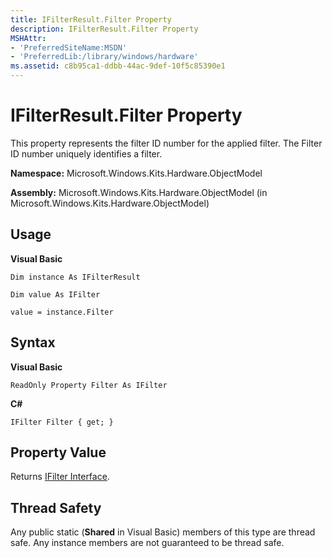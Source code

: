 ```yaml
---
title: IFilterResult.Filter Property
description: IFilterResult.Filter Property
MSHAttr:
- 'PreferredSiteName:MSDN'
- 'PreferredLib:/library/windows/hardware'
ms.assetid: c8b95ca1-ddbb-44ac-9def-10f5c85390e1
---
```


# IFilterResult.Filter Property


This property represents the filter ID number for the applied filter. The Filter ID number uniquely identifies a filter.

**Namespace:** Microsoft.Windows.Kits.Hardware.ObjectModel

**Assembly:** Microsoft.Windows.Kits.Hardware.ObjectModel (in Microsoft.Windows.Kits.Hardware.ObjectModel)

## <span id="Usage"></span><span id="usage"></span><span id="USAGE"></span>Usage


**Visual Basic**

`Dim instance As IFilterResult`

`Dim value As IFilter`

`value = instance.Filter`

## <span id="Syntax"></span><span id="syntax"></span><span id="SYNTAX"></span>Syntax


**Visual Basic**

`ReadOnly Property Filter As IFilter`

**C#**

`IFilter Filter { get; }`

## <span id="Property_Value"></span><span id="property_value"></span><span id="PROPERTY_VALUE"></span>Property Value


Returns [IFilter Interface](ifilter-interface.md).

## <span id="Thread_Safety"></span><span id="thread_safety"></span><span id="THREAD_SAFETY"></span>Thread Safety


Any public static (**Shared** in Visual Basic) members of this type are thread safe. Any instance members are not guaranteed to be thread safe.

 

 







